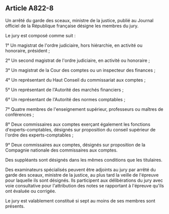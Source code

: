 Article A822-8
----
Un arrêté du garde des sceaux, ministre de la justice, publié au Journal
officiel de la République française désigne les membres du jury.

Le jury est composé comme suit :

1° Un magistrat de l'ordre judiciaire, hors hiérarchie, en activité ou
honoraire, président ;

2° Un second magistrat de l'ordre judiciaire, en activité ou honoraire ;

3° Un magistrat de la Cour des comptes ou un inspecteur des finances ;

4° Un représentant du Haut Conseil du commissariat aux comptes ;

5° Un représentant de l'Autorité des marchés financiers ;

6° Un représentant de l'Autorité des normes comptables ;

7° Quatre membres de l'enseignement supérieur, professeurs ou maîtres de
conférences ;

8° Deux commissaires aux comptes exerçant également les fonctions
d'experts-comptables, désignés sur proposition du conseil supérieur de l'ordre
des experts-comptables ;

9° Deux commissaires aux comptes, désignés sur proposition de la Compagnie
nationale des commissaires aux comptes.

Des suppléants sont désignés dans les mêmes conditions que les titulaires.

Des examinateurs spécialisés peuvent être adjoints au jury par arrêté du garde
des sceaux, ministre de la justice, au plus tard la veille de l'épreuve pour
laquelle ils sont désignés. Ils participent aux délibérations du jury avec voie
consultative pour l'attribution des notes se rapportant à l'épreuve qu'ils ont
évaluée ou corrigée.

Le jury est valablement constitué si sept au moins de ses membres sont présents.
